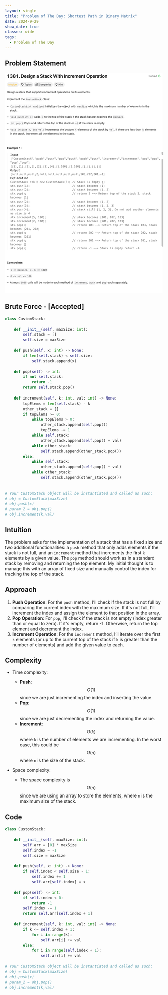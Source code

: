 ```yaml
---
layout: single
title: "Problem of The Day: Shortest Path in Binary Matrix"
date: 2024-9-29
show_date: true
classes: wide
tags:
  - Problem of The Day
---
```


## Problem Statement

![1381](/assets/images/2024-09-29_18-13-46-problem-1381.png)

## Brute Force - [Accepted]

```python
class CustomStack:

    def __init__(self, maxSize: int):
        self.stack = []
        self.size = maxSize

    def push(self, x: int) -> None:
        if len(self.stack) < self.size:
            self.stack.append(x)

    def pop(self) -> int:
        if not self.stack:
            return -1
        return self.stack.pop()

    def increment(self, k: int, val: int) -> None:
        topElems = len(self.stack) - k
        other_stack = []
        if topElems >= 0:
            while topElems > 0:
                other_stack.append(self.pop())
                topElems -= 1
            while self.stack:
                other_stack.append(self.pop() + val)
            while other_stack:
                self.stack.append(other_stack.pop())
        else:
            while self.stack:
                other_stack.append(self.pop() + val)
            while other_stack:
                self.stack.append(other_stack.pop())


# Your CustomStack object will be instantiated and called as such:
# obj = CustomStack(maxSize)
# obj.push(x)
# param_2 = obj.pop()
# obj.increment(k,val)
```

## Intuition

The problem asks for the implementation of a stack that has a fixed size and two additional functionalities: a `push` method that only adds elements if the stack is not full, and an `increment` method that increments the first `k` elements by a given value. The `pop` method should work as in a standard stack by removing and returning the top element. My initial thought is to manage this with an array of fixed size and manually control the index for tracking the top of the stack.

## Approach

1. **Push Operation**: For the `push` method, I’ll check if the stack is not full by comparing the current index with the maximum size. If it's not full, I'll increment the index and assign the element to that position in the array.
2. **Pop Operation**: For `pop`, I'll check if the stack is not empty (index greater than or equal to zero). If it's empty, return -1. Otherwise, return the top element and decrement the index.
3. **Increment Operation**: For the `increment` method, I’ll iterate over the first `k` elements (or up to the current top of the stack if `k` is greater than the number of elements) and add the given value to each.

## Complexity

- Time complexity:

  - **Push**: $$O(1)$$ since we are just incrementing the index and inserting the value.
  - **Pop**: $$O(1)$$ since we are just decrementing the index and returning the value.
  - **Increment**: $$O(k)$$ where `k` is the number of elements we are incrementing. In the worst case, this could be $$O(n)$$ where `n` is the size of the stack.

- Space complexity:
  - The space complexity is $$O(n)$$ since we are using an array to store the elements, where `n` is the maximum size of the stack.

## Code

```python
class CustomStack:

    def __init__(self, maxSize: int):
        self.arr = [0] * maxSize
        self.index = -1
        self.size = maxSize

    def push(self, x: int) -> None:
        if self.index < self.size - 1:
            self.index += 1
            self.arr[self.index] = x

    def pop(self) -> int:
        if self.index < 0:
            return -1
        self.index -= 1
        return self.arr[self.index + 1]

    def increment(self, k: int, val: int) -> None:
        if k <= self.index + 1:
            for i in range(k):
                self.arr[i] += val
        else:
            for i in range(self.index + 1):
                self.arr[i] += val

# Your CustomStack object will be instantiated and called as such:
# obj = CustomStack(maxSize)
# obj.push(x)
# param_2 = obj.pop()
# obj.increment(k,val)
```
